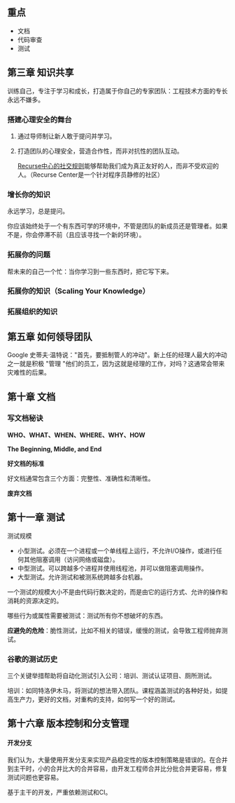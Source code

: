 ## 重点

- 文档
- 代码审查
- 测试



## 第三章 知识共享

训练自己，专注于学习和成长，打造属于你自己的专家团队：工程技术方面的专长永远不嫌多。



### 搭建心理安全的舞台

1. 通过导师制让新人敢于提问并学习。

2. 打造团队的心理安全，营造合作性，而非对抗性的团队互动。

   [Recurse中心的社交规则](https://www.recurse.com/social-rules)能够帮助我们成为真正友好的人，而非不受欢迎的人。（Recurse Center是一个针对程序员静修的社区）



### 增长你的知识

永远学习，总是提问。

你应该始终处于一个有东西可学的环境中，不管是团队的新成员还是管理者。如果不是，你会停滞不前（且应该寻找一个新的环境）。



### 拓展你的问题

帮未来的自己一个忙：当你学习到一些东西时，把它写下来。



### 拓展你的知识（Scaling Your Knowledge）

### 拓展组织的知识



## 第五章 如何领导团队

Google 史蒂夫·温特说："首先，要抵制管人的冲动"。新上任的经理人最大的冲动之一就是积极 "管理 "他们的员工，因为这就是经理的工作，对吗？这通常会带来灾难性的后果。



## 第十章 文档



### 写文档秘诀

**WHO、WHAT、WHEN、WHERE、WHY、HOW**

**The Beginning, Middle, and End**

**好文档的标准**

好文档通常包含三个方面：完整性、准确性和清晰性。

**废弃文档**



## 第十一章 测试

测试规模

- 小型测试。必须在一个进程或一个单线程上运行，不允许I/O操作，或进行任何其他阻塞调用（访问网络或磁盘）。
- 中型测试。可以跨越多个进程并使用线程池，并可以做阻塞调用操作。
- 大型测试。允许测试和被测系统跨越多台机器。

一个测试的规模大小不是由代码行数决定的，而是由它的运行方式、允许的操作和消耗的资源决定的。

哪些行为或属性需要被测试：测试所有你不想破坏的东西。

**应避免的危险**：脆性测试，比如不相关的错误，缓慢的测试，会导致工程师抛弃测试。

### 谷歌的测试历史

三个关键举措帮助将自动化测试引入公司：培训、测试认证项目、厕所测试。

培训：如同特洛伊木马，将测试的想法带入团队。课程涵盖测试的各种好处，如提高生产力，更好的文档，对重构的支持，如何写一个好的测试。



## 第十六章 版本控制和分支管理

#### 开发分支

我们认为，大量使用开发分支来实现产品稳定性的版本控制策略是错误的。在合并到主干时，小的合并比大的合并容易，由开发工程师合并比分批合并更容易，修复测试问题也更容易。

基于主干的开发，严重依赖测试和CI。
